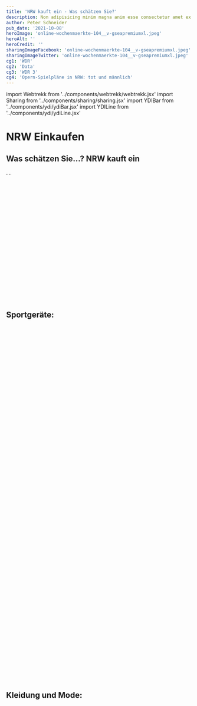 ```yaml
---
title: 'NRW kauft ein - Was schätzen Sie?'
description: Non adipisicing minim magna anim esse consectetur amet ex dolore amet veniam.
author: Peter Schneider
pub_date: '2021-10-08'
heroImage: 'online-wochenmaerkte-104__v-gseapremiumxl.jpeg'
heroAlt: ''
heroCredit: ''
sharingImageFacebook: 'online-wochenmaerkte-104__v-gseapremiumxl.jpeg'
sharingImageTwitter: 'online-wochenmaerkte-104__v-gseapremiumxl.jpeg'
cg1: 'WDR'
cg2: 'Data'
cg3: 'WDR 3'
cg4: 'Opern-Spielpläne in NRW: tot und männlich'
---
```


import Webtrekk from '../components/webtrekk/webtrekk.jsx'
import Sharing from '../components/sharing/sharing.jsx'
import YDIBar from '../components/ydi/ydiBar.jsx'
import YDILine from '../components/ydi/ydiLine.jsx'

# NRW Einkaufen

## Was schätzen Sie...? NRW kauft ein

.
.

<div class="empty_space" style="height: 20rem"></div>

## Sportgeräte:

<YDIBar name="sportgeraete_01"/>
<div class="empty_space" style="height: 20rem"></div>

<YDIBar name="sportgeraete_02"/>
<div class="empty_space" style="height: 20rem"></div>

<YDIBar name="sportgeraete_03"/>
<div class="empty_space" style="height: 20rem"></div>

## Kleidung und Mode:

<YDIBar name="mode_01"/>
<div class="empty_space" style="height: 20rem"></div>

<YDIBar name="mode_02"/>
<div class="empty_space" style="height: 20rem"></div>

<Sharing twitter facebook mail whatsapp telegram reddit xing linkedin />
